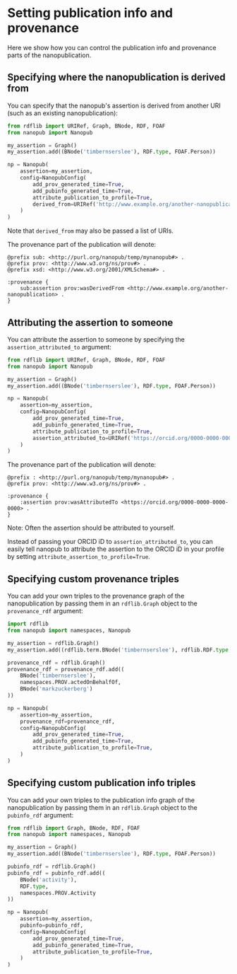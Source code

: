 # Setting publication info and provenance
Here we show how you can control the publication info and provenance parts of the nanopublication.

## Specifying where the nanopublication is derived from
You can specify that the nanopub's assertion is derived from another URI (such as an existing nanopublication):
```python
from rdflib import URIRef, Graph, BNode, RDF, FOAF
from nanopub import Nanopub

my_assertion = Graph()
my_assertion.add((BNode('timbernserslee'), RDF.type, FOAF.Person))

np = Nanopub(
    assertion=my_assertion,
    config=NanopubConfig(
        add_prov_generated_time=True,
        add_pubinfo_generated_time=True,
        attribute_publication_to_profile=True,
        derived_from=URIRef('http://www.example.org/another-nanopublication'),
    )
)
```
Note that ```derived_from``` may also be passed a list of URIs.

The provenance part of the publication will denote:
```turtle
@prefix sub: <http://purl.org/nanopub/temp/mynanopub#> .
@prefix prov: <http://www.w3.org/ns/prov#> .
@prefix xsd: <http://www.w3.org/2001/XMLSchema#> .

:provenance {
    sub:assertion prov:wasDerivedFrom <http://www.example.org/another-nanopublication> .
}
```

## Attributing the assertion to someone
You can attribute the assertion to someone by specifying the `assertion_attributed_to` argument:
```python
from rdflib import URIRef, Graph, BNode, RDF, FOAF
from nanopub import Nanopub

my_assertion = Graph()
my_assertion.add((BNode('timbernserslee'), RDF.type, FOAF.Person))

np = Nanopub(
    assertion=my_assertion,
    config=NanopubConfig(
        add_prov_generated_time=True,
        add_pubinfo_generated_time=True,
        attribute_publication_to_profile=True,
        assertion_attributed_to=URIRef('https://orcid.org/0000-0000-0000-0000'),
    )
)
```

The provenance part of the publication will denote:
```turtle
@prefix : <http://purl.org/nanopub/temp/mynanopub#> .
@prefix prov: <http://www.w3.org/ns/prov#> .

:provenance {
    :assertion prov:wasAttributedTo <https://orcid.org/0000-0000-0000-0000> .
}
```
Note: Often the assertion should be attributed to yourself.

Instead of passing your ORCID iD to `assertion_attributed_to`, you can easily tell nanopub to attribute the assertion to the ORCID iD in your profile by setting `attribute_assertion_to_profile=True`.

## Specifying custom provenance triples
You can add your own triples to the provenance graph of the nanopublication by passing them in an `rdflib.Graph` object to the `provenance_rdf` argument:
```python
import rdflib
from nanopub import namespaces, Nanopub

my_assertion = rdflib.Graph()
my_assertion.add((rdflib.term.BNode('timbernserslee'), rdflib.RDF.type, rdflib.FOAF.Person))

provenance_rdf = rdflib.Graph()
provenance_rdf = provenance_rdf.add((
    BNode('timbernserslee'),
	namespaces.PROV.actedOnBehalfOf,
    BNode('markzuckerberg')
))

np = Nanopub(
    assertion=my_assertion,
    provenance_rdf=provenance_rdf,
    config=NanopubConfig(
        add_prov_generated_time=True,
        add_pubinfo_generated_time=True,
        attribute_publication_to_profile=True,
    )
)
```

## Specifying custom publication info triples
You can add your own triples to the publication info graph of the nanopublication by passing them in an `rdflib.Graph` object to the `pubinfo_rdf` argument:
```python
from rdflib import Graph, BNode, RDF, FOAF
from nanopub import namespaces, Nanopub

my_assertion = Graph()
my_assertion.add((BNode('timbernserslee'), RDF.type, FOAF.Person))

pubinfo_rdf = rdflib.Graph()
pubinfo_rdf = pubinfo_rdf.add((
    BNode('activity'),
    RDF.type,
    namespaces.PROV.Activity
))

np = Nanopub(
    assertion=my_assertion,
    pubinfo=pubinfo_rdf,
    config=NanopubConfig(
        add_prov_generated_time=True,
        add_pubinfo_generated_time=True,
        attribute_publication_to_profile=True,
    )
)
```
